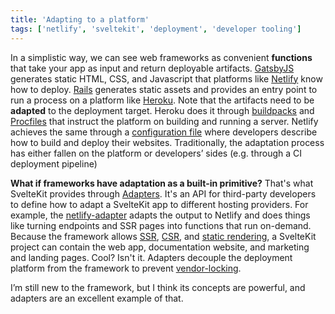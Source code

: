 ```yaml
---
title: 'Adapting to a platform'
tags: ['netlify', 'sveltekit', 'deployment', 'developer tooling']
---
```


In a simplistic way,
we can see web frameworks as convenient **functions** that take your app as input and return deployable artifacts.
[GatsbyJS](https://www.gatsbyjs.com/) generates static HTML, CSS, and Javascript that platforms like [Netlify](https://netlify.com) know how to deploy.
[Rails](https://rubyonrails.org/) generates static assets and provides an entry point to run a process on a platform like [Heroku](https://heroku.com).
Note that the artifacts need to be **adapted** to the deployment target.
Heroku does it through [buildpacks](https://devcenter.heroku.com/articles/buildpacks) and [Procfiles](https://devcenter.heroku.com/articles/procfile) that instruct the platform on building and running a server.
Netlify achieves the same through a [configuration file](https://docs.netlify.com/configure-builds/file-based-configuration/) where developers describe how to build and deploy their websites.
Traditionally, the adaptation process has either fallen on the platform or developers’ sides (e.g. through a CI deployment pipeline)

**What if frameworks have adaptation as a built-in primitive?**
That's what SvelteKit provides through [Adapters](https://kit.svelte.dev/docs#adapters).
It's an API for third-party developers to define how to adapt a SvelteKit app to different hosting providers.
For example, the [netlify-adapter](https://github.com/sveltejs/kit/tree/master/packages/adapter-netlify) adapts the output to Netlify and does things like turning endpoints and SSR pages into functions that run on-demand.
Because the framework allows [SSR](https://developers.google.com/web/updates/2019/02/rendering-on-the-web#server-rendering), [CSR](https://developers.google.com/web/updates/2019/02/rendering-on-the-web#csr), and [static rendering](https://developers.google.com/web/updates/2019/02/rendering-on-the-web#static-rendering),
a SvelteKit project can contain the web app, documentation website, and marketing and landing pages.
Cool? Isn't it.
Adapters decouple the deployment platform from the framework to prevent [vendor-locking](/2021/11/08/open-source-vendor-locking).

I’m still new to the framework, but I think its concepts are powerful, and adapters are an excellent example of that.
